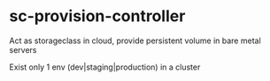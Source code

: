 # sc-provision-controller

Act as storageclass in cloud, provide persistent volume in bare metal servers

Exist only 1 env (dev|staging|production) in a cluster